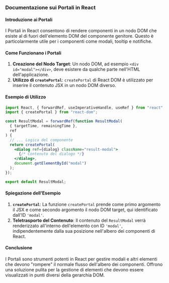 ### Documentazione sui Portali in React

#### Introduzione ai Portali

I Portali in React consentono di rendere componenti in un nodo DOM che esiste al di fuori dell'elemento DOM del componente genitore. Questo è particolarmente utile per i componenti come modali, tooltip e notifiche.

#### Come Funzionano i Portali

1. **Creazione del Nodo Target**: Un nodo DOM, ad esempio `<div id="modal"></div>`, deve esistere da qualche parte nell'HTML dell'applicazione.
2. **Utilizzo di `createPortal`**: `createPortal` di React DOM è utilizzato per inserire il contenuto JSX in un nodo DOM diverso.

#### Esempio di Utilizzo

```jsx
import React, { forwardRef, useImperativeHandle, useRef } from "react";
import { createPortal } from "react-dom";

const ResultModal = forwardRef(function ResultModal(
  { targetTime, remainingTime },
  ref
) {
  // ... Logica del componente
  return createPortal(
    <dialog ref={dialog} className="result-modal">
      {/* Contenuto del dialogo */}
    </dialog>,
    document.getElementById("modal")
  );
});

export default ResultModal;
```

#### Spiegazione dell'Esempio

1. **`createPortal`**: La funzione `createPortal` prende come primo argomento il JSX e come secondo argomento il nodo DOM target, qui identificato dall'ID `'modal'`.
2. **Teletrasporto del Contenuto**: Il contenuto del `ResultModal` verrà renderizzato all'interno dell'elemento con ID `'modal'`, indipendentemente dalla sua posizione nell'albero dei componenti di React.

#### Conclusione

I Portali sono strumenti potenti in React per gestire modali e altri elementi che devono "rompere" il normale flusso dell'albero dei componenti. Offrono una soluzione pulita per la gestione di elementi che devono essere visualizzati in punti diversi della gerarchia DOM.
